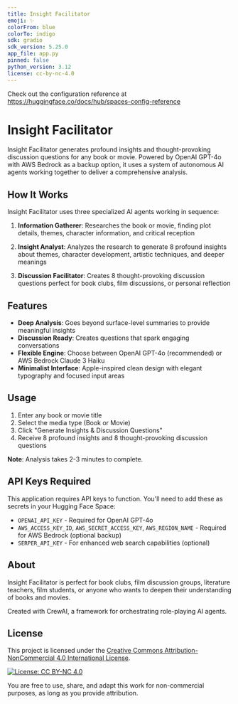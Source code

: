 ```yaml
---
title: Insight Facilitator
emoji: ✨
colorFrom: blue
colorTo: indigo
sdk: gradio
sdk_version: 5.25.0
app_file: app.py
pinned: false
python_version: 3.12
license: cc-by-nc-4.0
---
```


Check out the configuration reference at https://huggingface.co/docs/hub/spaces-config-reference

# Insight Facilitator

Insight Facilitator generates profound insights and thought-provoking discussion questions for any book or movie. Powered by OpenAI GPT-4o with AWS Bedrock as a backup option, it uses a system of autonomous AI agents working together to deliver a comprehensive analysis.

## How It Works

Insight Facilitator uses three specialized AI agents working in sequence:

1. **Information Gatherer**: Researches the book or movie, finding plot details, themes, character information, and critical reception

2. **Insight Analyst**: Analyzes the research to generate 8 profound insights about themes, character development, artistic techniques, and deeper meanings

3. **Discussion Facilitator**: Creates 8 thought-provoking discussion questions perfect for book clubs, film discussions, or personal reflection

## Features

- **Deep Analysis**: Goes beyond surface-level summaries to provide meaningful insights
- **Discussion Ready**: Creates questions that spark engaging conversations
- **Flexible Engine**: Choose between OpenAI GPT-4o (recommended) or AWS Bedrock Claude 3 Haiku
- **Minimalist Interface**: Apple-inspired clean design with elegant typography and focused input areas

## Usage

1. Enter any book or movie title
2. Select the media type (Book or Movie)
3. Click "Generate Insights & Discussion Questions"
4. Receive 8 profound insights and 8 thought-provoking discussion questions

**Note**: Analysis takes 2-3 minutes to complete.

## API Keys Required

This application requires API keys to function. You'll need to add these as secrets in your Hugging Face Space:

- `OPENAI_API_KEY` - Required for OpenAI GPT-4o
- `AWS_ACCESS_KEY_ID`, `AWS_SECRET_ACCESS_KEY`, `AWS_REGION_NAME` - Required for AWS Bedrock (optional backup)
- `SERPER_API_KEY` - For enhanced web search capabilities (optional)

## About

Insight Facilitator is perfect for book clubs, film discussion groups, literature teachers, film students, or anyone who wants to deepen their understanding of books and movies.

Created with CrewAI, a framework for orchestrating role-playing AI agents.

## License

This project is licensed under the [Creative Commons Attribution-NonCommercial 4.0 International License](http://creativecommons.org/licenses/by-nc/4.0/).

[![License: CC BY-NC 4.0](https://img.shields.io/badge/License-CC%20BY--NC%204.0-lightgrey.svg)](https://creativecommons.org/licenses/by-nc/4.0/)

You are free to use, share, and adapt this work for non-commercial purposes, as long as you provide attribution.
